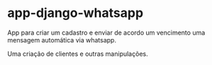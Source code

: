 # app-django-whatsapp
App para criar um cadastro e enviar de acordo um vencimento uma mensagem automática via whatsapp.

Uma criação de clientes e outras manipulações.
